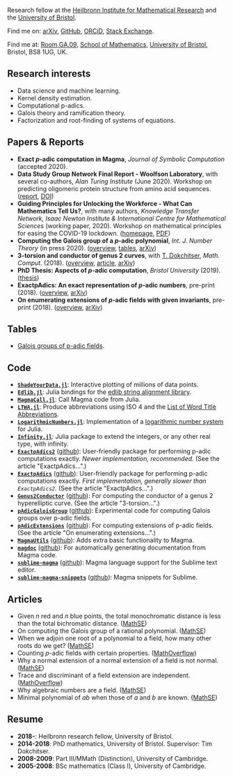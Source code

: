 Research fellow at the [Heilbronn Institute for Mathematical Research](https://heilbronn.ac.uk) and the [University of Bristol](https://www.bristolmathsresearch.org).

Find me on: [arXiv](https://arxiv.org/a/0000-0003-2082-8668.html), [GitHub](https://github.com/cjdoris), [ORCiD](https://orcid.org/0000-0003-2082-8668), [Stack Exchange](https://stackexchange.com/users/5705287/doris).

Find me at: [Room GA.09](http://www.bristol.ac.uk/maths/fry-building/), [School of Mathematics](http://www.bristol.ac.uk/maths/), [University of Bristol](http://www.bristol.ac.uk/), Bristol, BS8 1UG, UK.

## Research interests
- Data science and machine learning.
- Kernel density estimation.
- Computational p-adics.
- Galois theory and ramification theory.
- Factorization and root-finding of systems of equations.

## Papers & Reports
- **Exact *p*-adic computation in Magma**, *Journal of Symbolic Computation* (accepted 2020).
- **Data Study Group Network Final Report - Woolfson Laboratory**, with several co-authors, *Alan Turing Institute* (June 2020). Workshop on predicting oligomeric protein structure from amino acid sequences. ([report](https://www.turing.ac.uk/research/publications/data-study-group-network-final-report-woolfson-laboratory), [DOI](http://doi.org/10.5281/zenodo.3877119))
- **Guiding Principles for Unlocking the Workforce - What Can Mathematics Tell Us?**, with many authors, *Knowledge Transfer Network, Isaac Newton Institute & International Centre for Mathematical Sciences* (working paper, 2020). Workshop on mathematical principles for easing the COVID-19 lockdown. ([homepage](https://www.icms.org.uk/VSG_Workplacefollowup.php), [PDF](https://www.icms.org.uk/downloads/V_KEMS/MATH_PRINICPLES_VSG_PUBLIC.pdf))
- **Computing the Galois group of a *p*-adic polynomial**, *Int. J. Number Theory* (in press 2020). ([overview](/overview#galois), [tables](https://cjdoris.github.io/pAdicGaloisGroupTables), [arXiv](https://arxiv.org/abs/2003.05834))
- **3-torsion and conductor of genus 2 curves**, with [T. Dokchitser](https://people.maths.bris.ac.uk/~matyd/), *Math. Comput.* (2018). ([overview](/overview#3torsion), [article](https://doi.org/10.1090/mcom/3387), [arXiv](https://arxiv.org/abs/1706.06162))
- **PhD Thesis: Aspects of *p*-adic computation**, *Bristol University* (2019). ([thesis](https://research-information.bris.ac.uk/en/theses/aspects-of-padic-computation(31b898ae-fc66-463e-89ed-4bf7a5911932).html))
- **ExactpAdics: An exact representation of *p*-adic numbers**, pre-print (2018). ([overview](/overview#exactpadics), [arXiv](https://arxiv.org/abs/1805.09794))
- **On enumerating extensions of *p*-adic fields with given invariants**, pre-print (2018). ([overview](/overview#extensions), [arXiv](https://arxiv.org/abs/1803.08023))

## Tables
- [Galois groups of p-adic fields](https://cjdoris.github.io/pAdicGaloisGroupTables).

## Code
- **[`ShadeYourData.jl`](https://github.com/cjdoris/ShadeYourData.jl)**: Interactive plotting of millions of data points.
- **[`Edlib.jl`](https://github.com/cjdoris/Edlib.jl)**: Julia bindings for the [edlib string alignment library](https://github.com/Martinsos/edlib).
- **[`MagmaCall.jl`](https://github.com/cjdoris/MagmaCall.jl)**: Call Magma code from Julia.
- **[`LTWA.jl`](https://github.com/cjdoris/LTWA.jl)**: Produce abbreviations using ISO 4 and the [List of Word Title Abbreviations](https://www.issn.org/services/online-services/access-to-the-ltwa/).
- **[`LogarithmicNumbers.jl`](https://github.com/cjdoris/LogarithmicNumbers.jl)**: Implementation of a [logarithmic number system](https://en.wikipedia.org/wiki/Logarithmic_number_system) for Julia.
- **[`Infinity.jl`](https://github.com/cjdoris/Infinity.jl)**: Julia package to extend the integers, or any other real type, with infinity.
- **[`ExactpAdics2`](https://cjdoris.github.io/ExactpAdics2)** ([github](https://github.com/cjdoris/ExactpAdics2)): User-friendly package for performing p-adic computations exactly. *Newer implementation, recommended.* (See the article "ExactpAdics...".)
- **[`ExactpAdics`](https://cjdoris.github.io/ExactpAdics)** ([github](https://github.com/cjdoris/ExactpAdics)): User-friendly package for performing p-adic computations exactly. *First implementation, generally slower than `ExactpAdics2`.* (See the article "ExactpAdics...".)
- **[`Genus2Conductor`](https://cjdoris.github.io/Genus2Conductor)** ([github](https://github.com/cjdoris/Genus2Conductor)): For computing the conductor of a genus 2 hyperelliptic curve. (See the article "3-torsion...".)
- **[`pAdicGaloisGroup`](https://cjdoris.github.io/pAdicGaloisGroup)** ([github](https://github.com/cjdoris/pAdicGaloisGroup)): Experimental code for computing Galois groups over p-adic fields.
- **[`pAdicExtensions`](https://cjdoris.github.io/pAdicExtensions)** ([github](https://github.com/cjdoris/pAdicExtensions)): For computing extensions of p-adic fields. (See the article "On enumerating extensions...".)
- **[`MagmaUtils`](https://cjdoris.github.io/MagmaUtils)** ([github](https://github.com/cjdoris/MagmaUtils)): Adds extra basic functionality to Magma.
- **[`magdoc`](https://cjdoris.github.io/magdoc)** ([github](https://github.com/cjdoris/magdoc)): For automatically generating documentation from Magma code.
- **[`sublime-magma`](https://packagecontrol.io/packages/Magma)** ([github](https://github.com/cjdoris/sublime-magma)): Magma language support for the Sublime text editor.
- **[`sublime-magma-snippets`](https://packagecontrol.io/packages/MagmaSnippets)** ([github](https://github.com/cjdoris/sublime-magma-snippets)): Magma snippets for Sublime.

## Articles
- Given *n* red and *n* blue points, the total monochromatic distance is less than the total bichromatic distance. ([MathSE](https://math.stackexchange.com/a/3461369/305399))
- On computing the Galois group of a rational polynomial. ([MathSE](https://math.stackexchange.com/a/2653337/305399))
- When we adjoin one root of a polynomial to a field, how many other roots do we get? ([MathSE](https://math.stackexchange.com/a/2612309/305399))
- Counting *p*-adic fields with certain properties. ([MathOverflow](https://mathoverflow.net/a/262181/84312))
- Why a normal extension of a normal extension of a field is not normal. ([MathSE](https://math.stackexchange.com/a/2610715/305399))
- Trace and discriminant of a field extension are independent. ([MathOverflow](https://mathoverflow.net/a/270012/84312))
- Why algebraic numbers are a field. ([MathSE](https://math.stackexchange.com/a/2610427/305399))
- Minimal polynomial of *ab* when those of *a* and *b* are known. ([MathSE](https://math.stackexchange.com/a/2610400/305399))

## Resume
- **2018-**: Heilbronn research fellow, University of Bristol.
- **2014-2018**: PhD mathematics, University of Bristol. Supervisor: Tim Dokchitser.
- **2008-2009**: Part III/MMath (Distinction), University of Cambridge.
- **2005-2008**: BSc mathematics (Class I), University of Cambridge.
